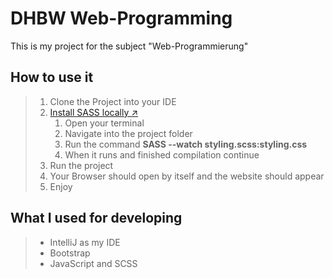# DHBW Web-Programming
This is my project for the subject "Web-Programmierung"
## How to use it
> 1. Clone the Project into your IDE 
> 2. [Install SASS locally ↗️](https://whitefoxcreative.com/developers/sass/running-sass-on-localhost-using-the-command-line/)
>    1. Open your terminal
>    2. Navigate into the project folder
>    3. Run the command **SASS --watch styling.scss:styling.css**
>    4. When it runs and finished compilation continue
> 3. Run the project
> 4. Your Browser should open by itself and the website should appear
> 5. Enjoy
 
## What I used for developing
> - IntelliJ as my IDE
> - Bootstrap
> - JavaScript and SCSS